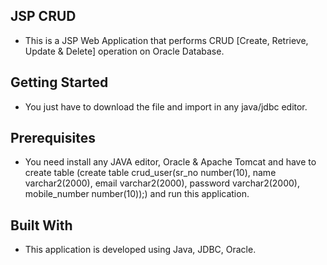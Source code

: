 ## JSP CRUD
* This is a JSP Web Application that performs CRUD [Create, Retrieve, Update & Delete] operation on Oracle Database.

## Getting Started
* You just have to download the file and import in any java/jdbc editor.

## Prerequisites
* You need install any JAVA editor, Oracle & Apache Tomcat and have to create table (create table crud_user(sr_no number(10), name varchar2(2000), email varchar2(2000), password varchar2(2000), mobile_number number(10));) and run this application.

## Built With
* This application is developed using Java, JDBC, Oracle.